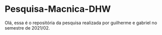 # Pesquisa-Macnica-DHW

Olá, essa é o repositória da pesquisa realizada por guilherme e gabriel no semestre de 2021/02.
